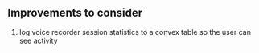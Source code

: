 

## Improvements to consider

1. log voice recorder session statistics to a convex table so the user can see activity

